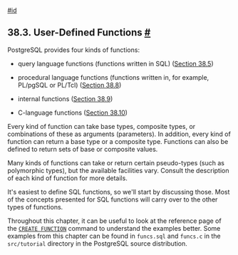 [#id](#XFUNC)

## 38.3. User-Defined Functions [#](#XFUNC)



PostgreSQL provides four kinds of functions:

* query language functions (functions written in SQL) ([Section 38.5](xfunc-sql))

* procedural language functions (functions written in, for example, PL/pgSQL or PL/Tcl) ([Section 38.8](xfunc-pl))

* internal functions ([Section 38.9](xfunc-internal))

* C-language functions ([Section 38.10](xfunc-c))

Every kind of function can take base types, composite types, or combinations of these as arguments (parameters). In addition, every kind of function can return a base type or a composite type. Functions can also be defined to return sets of base or composite values.

Many kinds of functions can take or return certain pseudo-types (such as polymorphic types), but the available facilities vary. Consult the description of each kind of function for more details.

It's easiest to define SQL functions, so we'll start by discussing those. Most of the concepts presented for SQL functions will carry over to the other types of functions.

Throughout this chapter, it can be useful to look at the reference page of the [`CREATE FUNCTION`](sql-createfunction) command to understand the examples better. Some examples from this chapter can be found in `funcs.sql` and `funcs.c` in the `src/tutorial` directory in the PostgreSQL source distribution.